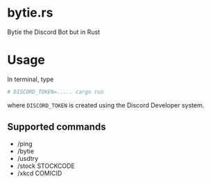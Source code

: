 # bytie.rs
Bytie the Discord Bot but in Rust

# Usage

In terminal, type

```bash
# DISCORD_TOKEN=..... cargo run
```

where `DISCORD_TOKEN` is created using the Discord Developer system. 

## Supported commands 

- /ping
- /bytie
- /usdtry
- /stock STOCKCODE
- /xkcd COMICID

